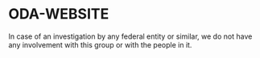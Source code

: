 # ODA-WEBSITE
In case of an investigation by any federal entity or similar, we do not have any involvement with this group or with the people in it.